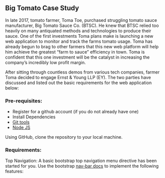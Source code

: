 ## Big Tomato Case Study

In late 2017, tomato farmer, Toma Toe, purchased struggling tomato sauce manufacturer, Big Tomato Sauce Co. (BTSC). He knew that BTSC relied too heavily on many antiquated methods and technologies to produce their sauce. One of the first investments Toma plans make is launching a new web application to monitor and track the farms tomato usage. Toma has already begun to brag to other farmers that this new web platform will help him achieve the greatest “farm to sauce” efficiency in town. Toma is confident that this one investment will be the catalyst in increasing the company’s incredibly low profit margin.

After sitting through countless demos from various tech companies, farmer Toma decided to engage Ernst & Young LLP (EY). The two parties have discussed and listed out the basic requirements for the web application below:
 
### Pre-requisites:
  - Register for a  github account (if you do not already have one)
  - Install Dependencies 
  - [Git tools](http://msysgit.github.io/)
  - [Node JS](https://nodejs.org/en/)

Using GitHub, clone the repository to your local machine. 

### Requirements: 

Top Navigation: A basic bootstrap top navigation menu directive has been started for you. Use the bootstrap [nav-bar docs](https://getbootstrap.com/docs/3.3/components/#navbar) to implement the following features: